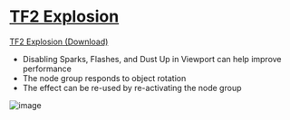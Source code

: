 # [TF2 Explosion](https://github.com/hisprofile/blenderstuff/raw/main/Creations/blends/TF2%20Explosion.blend)
[TF2 Explosion (Download)](https://github.com/hisprofile/blenderstuff/raw/main/Creations/blends/TF2%20Explosion.blend)

 - Disabling Sparks, Flashes, and Dust Up in Viewport can help improve performance
 - The node group responds to object rotation
 - The effect can be re-used by re-activating the node group

![image](https://github.com/hisprofile/blenderstuff/assets/41131633/c437b0d3-0021-4ae4-ade6-0ae68a1205da)
